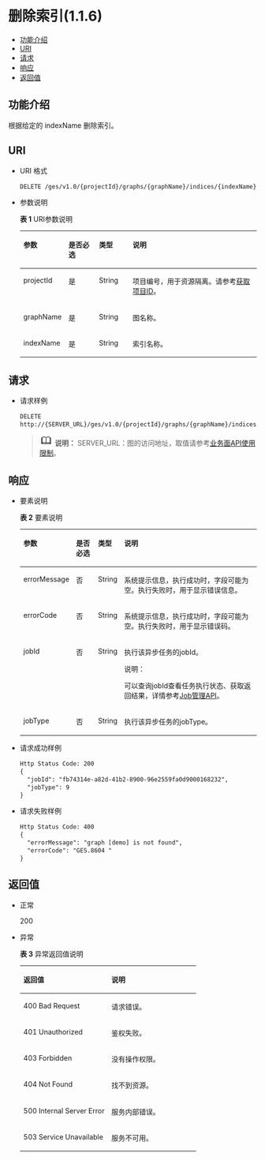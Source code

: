 # 删除索引\(1.1.6\)<a name="ges_03_0058"></a>

-   [功能介绍](#section5422958920145)
-   [URI](#section624997620145)
-   [请求](#section4777538020145)
-   [响应](#section2978490420145)
-   [返回值](#section1516884020145)

## 功能介绍<a name="section5422958920145"></a>

根据给定的 indexName 删除索引。

## URI<a name="section624997620145"></a>

-   URI 格式

    ```
    DELETE /ges/v1.0/{projectId}/graphs/{graphName}/indices/{indexName}
    ```

-   参数说明

    **表 1**  URI参数说明

    <a name="table156926992028"></a>
    <table><thead align="left"><tr id="row195242462028"><th class="cellrowborder" valign="top" width="14.2%" id="mcps1.2.5.1.1"><p id="p6132994220214"><a name="p6132994220214"></a><a name="p6132994220214"></a>参数</p>
    </th>
    <th class="cellrowborder" valign="top" width="13.48%" id="mcps1.2.5.1.2"><p id="p166941120214"><a name="p166941120214"></a><a name="p166941120214"></a>是否必选</p>
    </th>
    <th class="cellrowborder" valign="top" width="14.469999999999999%" id="mcps1.2.5.1.3"><p id="p100462120214"><a name="p100462120214"></a><a name="p100462120214"></a>类型</p>
    </th>
    <th class="cellrowborder" valign="top" width="57.85%" id="mcps1.2.5.1.4"><p id="p1426546720214"><a name="p1426546720214"></a><a name="p1426546720214"></a>说明</p>
    </th>
    </tr>
    </thead>
    <tbody><tr id="row142572302028"><td class="cellrowborder" valign="top" width="14.2%" headers="mcps1.2.5.1.1 "><p id="p4597606920214"><a name="p4597606920214"></a><a name="p4597606920214"></a>projectId</p>
    </td>
    <td class="cellrowborder" valign="top" width="13.48%" headers="mcps1.2.5.1.2 "><p id="p3307409720214"><a name="p3307409720214"></a><a name="p3307409720214"></a>是</p>
    </td>
    <td class="cellrowborder" valign="top" width="14.469999999999999%" headers="mcps1.2.5.1.3 "><p id="p6175616120214"><a name="p6175616120214"></a><a name="p6175616120214"></a>String</p>
    </td>
    <td class="cellrowborder" valign="top" width="57.85%" headers="mcps1.2.5.1.4 "><p id="p51708449194548"><a name="p51708449194548"></a><a name="p51708449194548"></a>项目编号，用于资源隔离。请参考<a href="获取项目ID.md">获取项目ID</a>。</p>
    </td>
    </tr>
    <tr id="row152279082028"><td class="cellrowborder" valign="top" width="14.2%" headers="mcps1.2.5.1.1 "><p id="p1099933420214"><a name="p1099933420214"></a><a name="p1099933420214"></a>graphName</p>
    </td>
    <td class="cellrowborder" valign="top" width="13.48%" headers="mcps1.2.5.1.2 "><p id="p1853088120214"><a name="p1853088120214"></a><a name="p1853088120214"></a>是</p>
    </td>
    <td class="cellrowborder" valign="top" width="14.469999999999999%" headers="mcps1.2.5.1.3 "><p id="p2460640520214"><a name="p2460640520214"></a><a name="p2460640520214"></a>String</p>
    </td>
    <td class="cellrowborder" valign="top" width="57.85%" headers="mcps1.2.5.1.4 "><p id="p4696175220214"><a name="p4696175220214"></a><a name="p4696175220214"></a>图名称。</p>
    </td>
    </tr>
    <tr id="row380066582028"><td class="cellrowborder" valign="top" width="14.2%" headers="mcps1.2.5.1.1 "><p id="p959726420214"><a name="p959726420214"></a><a name="p959726420214"></a>indexName</p>
    </td>
    <td class="cellrowborder" valign="top" width="13.48%" headers="mcps1.2.5.1.2 "><p id="p3918090020214"><a name="p3918090020214"></a><a name="p3918090020214"></a>是</p>
    </td>
    <td class="cellrowborder" valign="top" width="14.469999999999999%" headers="mcps1.2.5.1.3 "><p id="p1953632520214"><a name="p1953632520214"></a><a name="p1953632520214"></a>String</p>
    </td>
    <td class="cellrowborder" valign="top" width="57.85%" headers="mcps1.2.5.1.4 "><p id="p3893845820214"><a name="p3893845820214"></a><a name="p3893845820214"></a>索引名称。</p>
    </td>
    </tr>
    </tbody>
    </table>


## 请求<a name="section4777538020145"></a>

-   请求样例

    ```
    DELETE http://{SERVER_URL}/ges/v1.0/{projectId}/graphs/{graphName}/indices/ageIndex
    ```

    >![](public_sys-resources/icon-note.gif) **说明：** 
    >SERVER\_URL：图的访问地址，取值请参考[业务面API使用限制](业务面API使用限制.md)。


## 响应<a name="section2978490420145"></a>

-   要素说明

    **表 2**  要素说明

    <a name="table1139017620247"></a>
    <table><thead align="left"><tr id="row2005903520247"><th class="cellrowborder" valign="top" width="15%" id="mcps1.2.5.1.1"><p id="p564579752035"><a name="p564579752035"></a><a name="p564579752035"></a>参数</p>
    </th>
    <th class="cellrowborder" valign="top" width="10%" id="mcps1.2.5.1.2"><p id="p231100161213"><a name="p231100161213"></a><a name="p231100161213"></a>是否必选</p>
    </th>
    <th class="cellrowborder" valign="top" width="9%" id="mcps1.2.5.1.3"><p id="p96932452035"><a name="p96932452035"></a><a name="p96932452035"></a>类型</p>
    </th>
    <th class="cellrowborder" valign="top" width="66%" id="mcps1.2.5.1.4"><p id="p469554172035"><a name="p469554172035"></a><a name="p469554172035"></a>说明</p>
    </th>
    </tr>
    </thead>
    <tbody><tr id="row4320990120247"><td class="cellrowborder" valign="top" width="15%" headers="mcps1.2.5.1.1 "><p id="p448058042035"><a name="p448058042035"></a><a name="p448058042035"></a>errorMessage</p>
    </td>
    <td class="cellrowborder" valign="top" width="10%" headers="mcps1.2.5.1.2 "><p id="p16311601126"><a name="p16311601126"></a><a name="p16311601126"></a>否</p>
    </td>
    <td class="cellrowborder" valign="top" width="9%" headers="mcps1.2.5.1.3 "><p id="p53915412035"><a name="p53915412035"></a><a name="p53915412035"></a>String</p>
    </td>
    <td class="cellrowborder" valign="top" width="66%" headers="mcps1.2.5.1.4 "><p id="p340616822035"><a name="p340616822035"></a><a name="p340616822035"></a>系统提示信息，执行成功时，字段可能为空。执行失败时，用于显示错误信息。</p>
    </td>
    </tr>
    <tr id="row574280620247"><td class="cellrowborder" valign="top" width="15%" headers="mcps1.2.5.1.1 "><p id="p6870232035"><a name="p6870232035"></a><a name="p6870232035"></a>errorCode</p>
    </td>
    <td class="cellrowborder" valign="top" width="10%" headers="mcps1.2.5.1.2 "><p id="p133116015121"><a name="p133116015121"></a><a name="p133116015121"></a>否</p>
    </td>
    <td class="cellrowborder" valign="top" width="9%" headers="mcps1.2.5.1.3 "><p id="p556488942035"><a name="p556488942035"></a><a name="p556488942035"></a>String</p>
    </td>
    <td class="cellrowborder" valign="top" width="66%" headers="mcps1.2.5.1.4 "><p id="p112665902035"><a name="p112665902035"></a><a name="p112665902035"></a>系统提示信息，执行成功时，字段可能为空。执行失败时，用于显示错误码。</p>
    </td>
    </tr>
    <tr id="row2564099720247"><td class="cellrowborder" valign="top" width="15%" headers="mcps1.2.5.1.1 "><p id="p74594372035"><a name="p74594372035"></a><a name="p74594372035"></a>jobId</p>
    </td>
    <td class="cellrowborder" valign="top" width="10%" headers="mcps1.2.5.1.2 "><p id="p6311014126"><a name="p6311014126"></a><a name="p6311014126"></a>否</p>
    </td>
    <td class="cellrowborder" valign="top" width="9%" headers="mcps1.2.5.1.3 "><p id="p2346802035"><a name="p2346802035"></a><a name="p2346802035"></a>String</p>
    </td>
    <td class="cellrowborder" valign="top" width="66%" headers="mcps1.2.5.1.4 "><p id="p190091322035"><a name="p190091322035"></a><a name="p190091322035"></a>执行该异步任务的jobId。</p>
    <div class="note" id="note9729320320"><a name="note9729320320"></a><a name="note9729320320"></a><span class="notetitle"> 说明： </span><div class="notebody"><p id="p1872133312"><a name="p1872133312"></a><a name="p1872133312"></a>可以查询jobId查看任务执行状态、获取返回结果，详情参考<a href="Job管理API.md">Job管理API</a>。</p>
    </div></div>
    </td>
    </tr>
    <tr id="row5613339320247"><td class="cellrowborder" valign="top" width="15%" headers="mcps1.2.5.1.1 "><p id="p332312792035"><a name="p332312792035"></a><a name="p332312792035"></a>jobType</p>
    </td>
    <td class="cellrowborder" valign="top" width="10%" headers="mcps1.2.5.1.2 "><p id="p193118071218"><a name="p193118071218"></a><a name="p193118071218"></a>否</p>
    </td>
    <td class="cellrowborder" valign="top" width="9%" headers="mcps1.2.5.1.3 "><p id="p73790872035"><a name="p73790872035"></a><a name="p73790872035"></a>String</p>
    </td>
    <td class="cellrowborder" valign="top" width="66%" headers="mcps1.2.5.1.4 "><p id="p608351552035"><a name="p608351552035"></a><a name="p608351552035"></a>执行该异步任务的jobType。</p>
    </td>
    </tr>
    </tbody>
    </table>

-   请求成功样例

    ```
    Http Status Code: 200
    {
      "jobId": "fb74314e-a82d-41b2-8900-96e2559fa0d9000168232",
      "jobType": 9
    }
    ```

-   请求失败样例

    ```
    Http Status Code: 400
    {
      "errorMessage": "graph [demo] is not found",
      "errorCode": "GES.8604 "
    }
    ```


## 返回值<a name="section1516884020145"></a>

-   正常

    200

-   异常

    **表 3**  异常返回值说明

    <a name="table2984752518246"></a>
    <table><thead align="left"><tr id="row1211940418246"><th class="cellrowborder" valign="top" width="50%" id="mcps1.2.3.1.1"><p id="p3980654218254"><a name="p3980654218254"></a><a name="p3980654218254"></a>返回值</p>
    </th>
    <th class="cellrowborder" valign="top" width="50%" id="mcps1.2.3.1.2"><p id="p310447318254"><a name="p310447318254"></a><a name="p310447318254"></a>说明</p>
    </th>
    </tr>
    </thead>
    <tbody><tr id="row4240912018246"><td class="cellrowborder" valign="top" width="50%" headers="mcps1.2.3.1.1 "><p id="p3446280418254"><a name="p3446280418254"></a><a name="p3446280418254"></a>400 Bad Request</p>
    </td>
    <td class="cellrowborder" valign="top" width="50%" headers="mcps1.2.3.1.2 "><p id="p4002370018254"><a name="p4002370018254"></a><a name="p4002370018254"></a>请求错误。</p>
    </td>
    </tr>
    <tr id="row4888805618246"><td class="cellrowborder" valign="top" width="50%" headers="mcps1.2.3.1.1 "><p id="p5203043918254"><a name="p5203043918254"></a><a name="p5203043918254"></a>401 Unauthorized</p>
    </td>
    <td class="cellrowborder" valign="top" width="50%" headers="mcps1.2.3.1.2 "><p id="p5371601718254"><a name="p5371601718254"></a><a name="p5371601718254"></a>鉴权失败。</p>
    </td>
    </tr>
    <tr id="row3592872518246"><td class="cellrowborder" valign="top" width="50%" headers="mcps1.2.3.1.1 "><p id="p3450921718254"><a name="p3450921718254"></a><a name="p3450921718254"></a>403 Forbidden</p>
    </td>
    <td class="cellrowborder" valign="top" width="50%" headers="mcps1.2.3.1.2 "><p id="p4378321618254"><a name="p4378321618254"></a><a name="p4378321618254"></a>没有操作权限。</p>
    </td>
    </tr>
    <tr id="row4281759818246"><td class="cellrowborder" valign="top" width="50%" headers="mcps1.2.3.1.1 "><p id="p4125438418254"><a name="p4125438418254"></a><a name="p4125438418254"></a>404 Not Found</p>
    </td>
    <td class="cellrowborder" valign="top" width="50%" headers="mcps1.2.3.1.2 "><p id="p5327079718254"><a name="p5327079718254"></a><a name="p5327079718254"></a>找不到资源。</p>
    </td>
    </tr>
    <tr id="row994303918246"><td class="cellrowborder" valign="top" width="50%" headers="mcps1.2.3.1.1 "><p id="p4548781618254"><a name="p4548781618254"></a><a name="p4548781618254"></a>500 Internal Server Error</p>
    </td>
    <td class="cellrowborder" valign="top" width="50%" headers="mcps1.2.3.1.2 "><p id="p6063444518254"><a name="p6063444518254"></a><a name="p6063444518254"></a>服务内部错误。</p>
    </td>
    </tr>
    <tr id="row5822219018246"><td class="cellrowborder" valign="top" width="50%" headers="mcps1.2.3.1.1 "><p id="p4487805318254"><a name="p4487805318254"></a><a name="p4487805318254"></a>503 Service Unavailable</p>
    </td>
    <td class="cellrowborder" valign="top" width="50%" headers="mcps1.2.3.1.2 "><p id="p1124370918254"><a name="p1124370918254"></a><a name="p1124370918254"></a>服务不可用。</p>
    </td>
    </tr>
    </tbody>
    </table>


